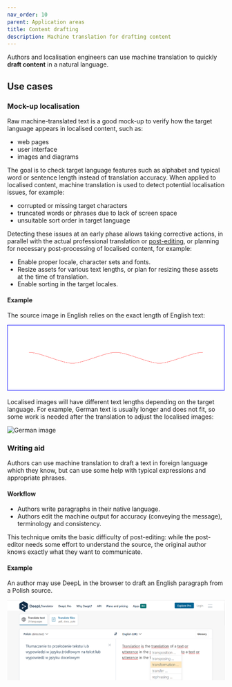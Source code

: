 ```yaml
---
nav_order: 10
parent: Application areas
title: Content drafting
description: Machine translation for drafting content
---
```


Authors and localisation engineers can use machine translation to quickly **draft content** in a natural language.

## Use cases


### Mock-up localisation

Raw machine-translated text is a good mock-up to verify how the target language appears in localised content, such as:

- web pages
- user interface
- images and diagrams

The goal is to check target language features such as alphabet and typical word or sentence length instead of translation accuracy.
When applied to localised content, machine translation is used to detect potential localisation issues, for example:

- corrupted or missing target characters
- truncated words or phrases due to lack of screen space
- unsuitable sort order in target language

Detecting these issues at an early phase allows taking corrective actions, in parallel with the actual professional translation or [post-editing](/post-editing.md), or planning for necessary post-processing of localised content, for example:

- Enable proper locale, character sets and fonts.
- Resize assets for various text lengths, or plan for resizing these assets at the time of translation.
- Enable sorting in the target locales.

<!-- example of mock-up UI localisation with national characters corrupted -->

<!-- example of mock-up image localisation with text truncated -->

#### Example

The source image in English relies on the exact length of English text:

![English image](_images/image_with_text_eng.svg)

Localised images will have different text lengths depending on the target language. For example, German text is usually longer and does not fit, so some work is needed after the translation to adjust the localised images:

![German image](_images/image_with_text_ger.svg)
<!-- example of mock-up UI localisation with wrong sorting of a translated list -->


### Writing aid

Authors can use machine translation to draft a text in foreign language which they know, but can use some help with typical expressions and appropriate phrases.

#### Workflow

- Authors write paragraphs in their native language.
- Authors edit the machine output for accuracy (conveying the message), terminology and consistency.

This technique omits the basic difficulty of post-editing: while the post-editor needs some effort to understand the source, the original author knows exactly what they want to communicate.

<!-- example of drafting text in DeepL -->


#### Example

An author may use DeepL in the browser to draft an English paragraph from a Polish source.

![Drafting text in DeepL](_images/drafting-text-deepl.png)
